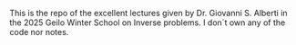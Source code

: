This is the repo of the excellent lectures given by Dr. Giovanni S. Alberti in the 2025 Geilo Winter School on Inverse problems. I don´t own any of the code nor notes.

